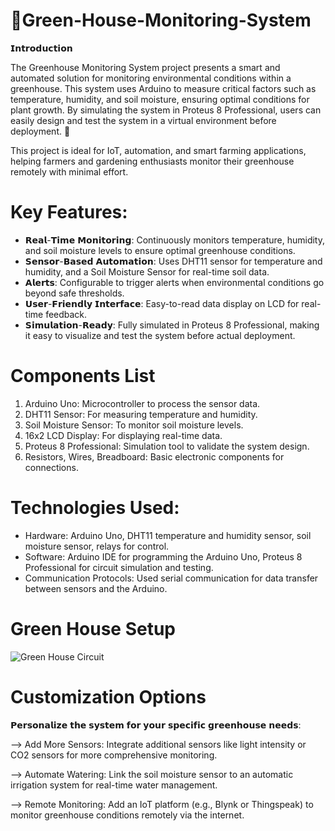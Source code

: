 # 🌿Green-House-Monitoring-System

𝗜𝗻𝘁𝗿𝗼𝗱𝘂𝗰𝘁𝗶𝗼𝗻

The Greenhouse Monitoring System project presents a smart and automated solution for monitoring environmental conditions within a greenhouse. This system uses Arduino to measure critical factors such as temperature, humidity, and soil moisture, ensuring optimal conditions for plant growth. By simulating the system in Proteus 8 Professional, users can easily design and test the system in a virtual environment before deployment. 🌱

This project is ideal for IoT, automation, and smart farming applications, helping farmers and gardening enthusiasts monitor their greenhouse remotely with minimal effort.

# Key Features:

- 𝗥𝗲𝗮𝗹-𝗧𝗶𝗺𝗲 𝗠𝗼𝗻𝗶𝘁𝗼𝗿𝗶𝗻𝗴: Continuously monitors temperature, humidity, and soil moisture levels to ensure optimal greenhouse conditions.
- 𝗦𝗲𝗻𝘀𝗼𝗿-𝗕𝗮𝘀𝗲𝗱 𝗔𝘂𝘁𝗼𝗺𝗮𝘁𝗶𝗼𝗻: Uses DHT11 sensor for temperature and humidity, and a Soil Moisture Sensor for real-time soil data.
- 𝗔𝗹𝗲𝗿𝘁𝘀: Configurable to trigger alerts when environmental conditions go beyond safe thresholds.
- 𝗨𝘀𝗲𝗿-𝗙𝗿𝗶𝗲𝗻𝗱𝗹𝘆 𝗜𝗻𝘁𝗲𝗿𝗳𝗮𝗰𝗲: Easy-to-read data display on LCD for real-time feedback.
- 𝗦𝗶𝗺𝘂𝗹𝗮𝘁𝗶𝗼𝗻-𝗥𝗲𝗮𝗱𝘆: Fully simulated in Proteus 8 Professional, making it easy to visualize and test the system before actual deployment.

 # Components List
  
  1.  Arduino Uno: Microcontroller to process the sensor data.
  2.  DHT11 Sensor: For measuring temperature and humidity.
  3.  Soil Moisture Sensor: To monitor soil moisture levels.
  4.  16x2 LCD Display: For displaying real-time data.
  5.  Proteus 8 Professional: Simulation tool to validate the system design.
  6.  Resistors, Wires, Breadboard: Basic electronic components for connections.


 # Technologies Used:
 
- Hardware: Arduino Uno, DHT11 temperature and humidity sensor, soil moisture sensor, relays for control.
- Software: Arduino IDE for programming the Arduino Uno, Proteus 8 Professional for circuit simulation and testing.
- Communication Protocols: Used serial communication for data transfer between sensors and the Arduino.

# Green House  Setup
![Green House Circuit](https://github.com/user-attachments/assets/6c9e453d-3003-4c1a-bb94-ed880861afc4)

 # Customization Options 
 
𝗣𝗲𝗿𝘀𝗼𝗻𝗮𝗹𝗶𝘇𝗲 𝘁𝗵𝗲 𝘀𝘆𝘀𝘁𝗲𝗺 𝗳𝗼𝗿 𝘆𝗼𝘂𝗿 𝘀𝗽𝗲𝗰𝗶𝗳𝗶𝗰 𝗴𝗿𝗲𝗲𝗻𝗵𝗼𝘂𝘀𝗲 𝗻𝗲𝗲𝗱𝘀:

--> Add More Sensors: Integrate additional sensors like light intensity or CO2 sensors for more comprehensive monitoring.

--> Automate Watering: Link the soil moisture sensor to an automatic irrigation system for real-time water management.

--> Remote Monitoring: Add an IoT platform (e.g., Blynk or Thingspeak) to monitor greenhouse conditions remotely via the internet.
